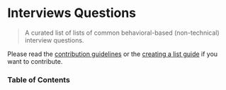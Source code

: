 # Interviews Questions

> A curated list of lists of common behavioral-based (non-technical) interview questions.

Please read the [contribution guidelines](contributing.md) or the [creating a list guide](create-list.md) if you want to contribute.

### Table of Contents
